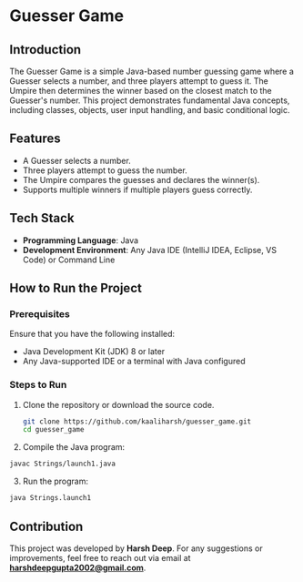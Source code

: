 # Guesser Game

## Introduction
The Guesser Game is a simple Java-based number guessing game where a Guesser selects a number, and three players attempt to guess it. The Umpire then determines the winner based on the closest match to the Guesser's number. This project demonstrates fundamental Java concepts, including classes, objects, user input handling, and basic conditional logic.

## Features
- A Guesser selects a number.
- Three players attempt to guess the number.
- The Umpire compares the guesses and declares the winner(s).
- Supports multiple winners if multiple players guess correctly.

## Tech Stack
- **Programming Language**: Java
- **Development Environment**: Any Java IDE (IntelliJ IDEA, Eclipse, VS Code) or Command Line

## How to Run the Project

### Prerequisites
Ensure that you have the following installed:
- Java Development Kit (JDK) 8 or later
- Any Java-supported IDE or a terminal with Java configured

### Steps to Run
1. Clone the repository or download the source code.
   ```bash
   git clone https://github.com/kaaliharsh/guesser_game.git
   cd guesser_game
2. Compile the Java program:
```bash
javac Strings/launch1.java
```
3. Run the program:
```bash
java Strings.launch1
```
## Contribution
This project was developed by **Harsh Deep**.
For any suggestions or improvements, feel free to reach out via email at **harshdeepgupta2002@gmail.com**.


